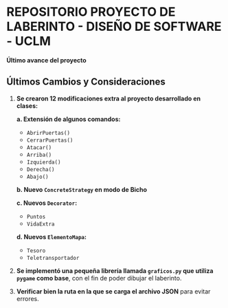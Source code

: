 # REPOSITORIO PROYECTO DE LABERINTO - DISEÑO DE SOFTWARE - UCLM

**Último avance del proyecto**

## Últimos Cambios y Consideraciones

1. **Se crearon 12 modificaciones extra al proyecto desarrollado en clases:**

   **a. Extensión de algunos comandos:**
   - `AbrirPuertas()`
   - `CerrarPuertas()`
   - `Atacar()`
   - `Arriba()`
   - `Izquierda()`
   - `Derecha()`
   - `Abajo()`

   **b. Nuevo `ConcreteStrategy` en modo de Bicho**

   **c. Nuevos `Decorator`:**
   - `Puntos`
   - `VidaExtra`

   **d. Nuevos `ElementoMapa`:**
   - `Tesoro`
   - `Teletransportador`

2. **Se implementó una pequeña librería llamada `graficos.py` que utiliza `pygame` como base**, con el fin de poder dibujar el laberinto.

3. **Verificar bien la ruta en la que se carga el archivo JSON** para evitar errores.

